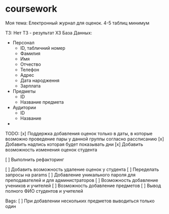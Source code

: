 # coursework
Моя тема: Електронный журнал для оценок.
4-5 таблиц минимум

ТЗ: Нет ТЗ - результат ХЗ
База Данных:
  - Персонал
    - ID, табличний номер
    - Фамилия
    - Имя
    - Отчество
    - Телефон
    - Адрес
    - Дата народження
    - Зарплата
  - Предметы
    - ID
    - Название предмета
  - Аудитории
    - ID
    - Название
  - 


TODO:
[x] Поддержка добавления оценок только в даты, 
  в которые возможно проведение пары у данной группы согласно рассписанию
[x] Добавить надпись которая будет показывать дни
[x] Добавить возможность изменения оценок студента

[ ] Выполнить рефакторинг

[ ] Добавить возможность удаление оценок у студента
[ ] Переделать запросы на params
[ ] Добавление уникального пароля для преподавателей и для администраторов
[ ] Возможность добавление учеников и учителей
[ ] Возможность добавление предметов
[ ] Вывод полного ФИО студентов и учителей

Bags:
[ ] При добавлении нескольких предметов выводиться только один